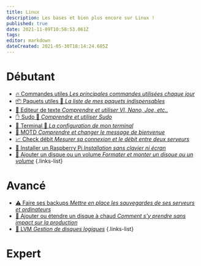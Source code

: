 ```yaml
---
title: Linux
description: Les bases et bien plus encore sur Linux !
published: true
date: 2021-11-09T10:58:53.061Z
tags: 
editor: markdown
dateCreated: 2021-05-30T18:14:24.685Z
---
```


# Débutant
- [🔥 Commandes utiles *Les principales commandes utilisées chaque jour*](/Linux/Débutant/Commandes)
- [📦 Paquets utiles 🚧 *La liste de mes paquets indispensables*](/Linux/Débutant/Paquets)
- [📝 Editeur de texte *Comprendre et utiliser VI, Nano, Joe, etc..*](/Linux/Débutant/Editeur-de-texte)
- [✋ Sudo 🚧 *Comprendre et utiliser Sudo*](/Linux/Débutant/Sudo)
- [🔳 Terminal 🚧 *La configuration de mon terminal*](/Linux/Débutant/Terminal)
- [📆 MOTD *Comprendre et changer le message de bienvenue*](/Linux/Débutant/MOTD)
- [📈 Check débit *Mesurer sa connexion et le débit entre deux serveurs*](/Linux/Débutant/Check-debit)
- [🍇 Installer un Raspberry Pi *Installation sans clavier ni écran*](/Linux/Débutant/Installation-RaspberryPi)
- [💾 Ajouter un disque ou un volume *Formater et monter un disoue ou un volume*](/Linux/Débutant/Ajout-Disque-Volume)
{.links-list}

# Avancé
- [⚠️ Faire ses backups *Mettre en place les sauvegardes de ses serveurs et ordinateurs*](/Linux/Avancé/Backup)
- [💽 Ajouter ou étendre un disque à chaud *Comment s'y prendre sans impact sur la production*](/Linux/Avanc%C3%A9/AjouterEtEtendreUnDisqueAChaud)
- [💽 LVM *Gestion de disques logiques*](/Linux/Avancé/LVM)
{.links-list}

# Expert
